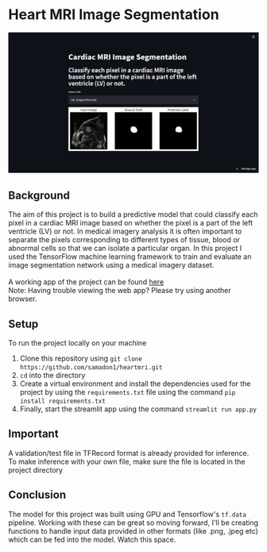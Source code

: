 # Heart MRI Image Segmentation
![alt text](https://github.com/samadon1/heartmri/blob/main/image.png)
## Background
The aim of this project is to build a predictive model that could classify each pixel in a cardiac MRI image based on whether the pixel is a part of the left ventricle (LV) or not.
In medical imagery analysis it is often important to separate the pixels corresponding to different types of tissue, blood or abnormal cells so that we can isolate a particular organ. In this project I used the TensorFlow machine learning framework to train and evaluate an image segmentation network using a medical imagery dataset.
 <br />  <br />
 A working app of the project can be found [here](https://share.streamlit.io/samadon1/heartmri/main/app.py)
 <br />
 Note: Having trouble viewing the web app? Please try using another browser.
 
 ## Setup
 To run the project locally on your machine <br />
 1. Clone this repository using `git clone https://github.com/samadon1/heartmri.git`
 2. `cd` into the directory
 3. Create a virtual environment and install the dependencies used for the project by using the `requirements.txt` file using the command `pip install requirements.txt `
 4. Finally, start the streamlit app using the command `streamlit run app.py`

## Important
A validation/test file in TFRecord format is already provided for inference.
To make inference with your own file, make sure the file is located in the project directory

## Conclusion
The model for this project was built using GPU and Tensorflow's `tf.data` pipeline. Working with these can be great so moving forward, I'll be creating functions to handle input data provided in other formats (like .png, .jpeg etc) which can be fed into the model. Watch this space.
